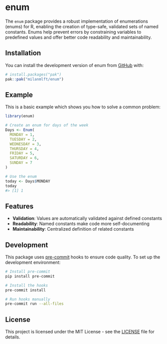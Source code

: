
<!-- README.md is generated from README.Rmd. Please edit that file -->

# enum

<!-- badges: start -->

<!-- badges: end -->

The `enum` package provides a robust implementation of enumerations
(enums) for R, enabling the creation of type-safe, validated sets of
named constants. Enums help prevent errors by constraining variables to
predefined values and offer better code readability and maintainability.

## Installation

You can install the development version of enum from
[GitHub](https://github.com/) with:

``` r
# install.packages("pak")
pak::pak("milanmlft/enum")
```

## Example

This is a basic example which shows you how to solve a common problem:

``` r
library(enum)

# Create an enum for days of the week
Days <- Enum(
  MONDAY = 1,
  TUESDAY = 2,
  WEDNESDAY = 3,
  THURSDAY = 4,
  FRIDAY = 5,
  SATURDAY = 6,
  SUNDAY = 7
)

# Use the enum
today <- Days$MONDAY
today
#> [1] 1
```

## Features

- **Validation**: Values are automatically validated against defined
  constants
- **Readability**: Named constants make code more self-documenting
- **Maintainability**: Centralized definition of related constants

## Development

This package uses [pre-commit](https://pre-commit.com/) hooks to ensure
code quality. To set up the development environment:

``` bash
# Install pre-commit
pip install pre-commit

# Install the hooks
pre-commit install

# Run hooks manually
pre-commit run --all-files
```

## License

This project is licensed under the MIT License - see the
[LICENSE](LICENSE) file for details.
